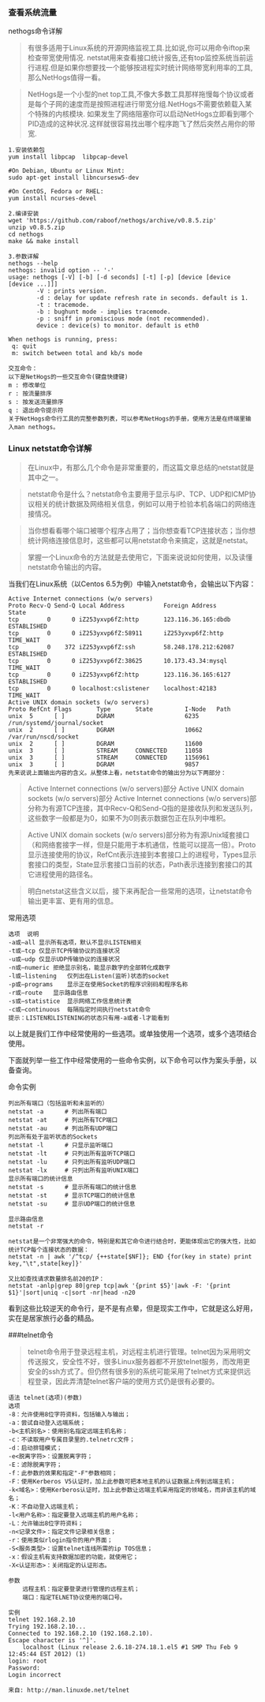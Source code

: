 ### 查看系统流量
nethogs命令详解

>有很多适用于Linux系统的开源网络监视工具.比如说,你可以用命令iftop来检查带宽使用情况. netstat用来查看接口统计报告,还有top监控系统当前运行进程.但是如果你想要找一个能够按进程实时统计网络带宽利用率的工具,那么NetHogs值得一看。

>NetHogs是一个小型的net top工具,不像大多数工具那样拖慢每个协议或者是每个子网的速度而是按照进程进行带宽分组.NetHogs不需要依赖载入某个特殊的内核模块. 如果发生了网络阻塞你可以启动NetHogs立即看到哪个PID造成的这种状况.这样就很容易找出哪个程序跑飞了然后突然占用你的带宽.

```
1.安装依赖包
yum install libpcap  libpcap-devel

#On Debian, Ubuntu or Linux Mint:
sudo apt-get install libncursesw5-dev

#On CentOS, Fedora or RHEL:
yum install ncurses-devel

2.编译安装
wget 'https://github.com/raboof/nethogs/archive/v0.8.5.zip'
unzip v0.8.5.zip
cd nethogs
make && make install

3.参数详解
nethogs --help
nethogs: invalid option -- '-'
usage: nethogs [-V] [-b] [-d seconds] [-t] [-p] [device [device [device ...]]]
		-V : prints version.
		-d : delay for update refresh rate in seconds. default is 1.
		-t : tracemode.
		-b : bughunt mode - implies tracemode.
		-p : sniff in promiscious mode (not recommended).
		device : device(s) to monitor. default is eth0

When nethogs is running, press:
 q: quit
 m: switch between total and kb/s mode
 
交互命令：
以下是NetHogs的一些交互命令(键盘快捷键)
m : 修改单位
r : 按流量排序
s : 按发送流量排序
q : 退出命令提示符
关于NetHogs命令行工具的完整参数列表，可以参考NetHogs的手册，使用方法是在终端里输入man nethogs。

```




### Linux netstat命令详解

>在Linux中，有那么几个命令是非常重要的，而这篇文章总结的netstat就是其中之一。

>netstat命令是什么？netstat命令主要用于显示与IP、TCP、UDP和ICMP协议相关的统计数据及网络相关信息，例如可以用于检验本机各端口的网络连接情况。

>当你想看看哪个端口被哪个程序占用了；当你想查看TCP连接状态；当你想统计网络连接信息时，这些都可以用netstat命令来搞定，这就是netstat。

>掌握一个Linux命令的方法就是去使用它，下面来说说如何使用，以及读懂netstat命令输出的内容。

当我们在Linux系统（以Centos 6.5为例）中输入netstat命令，会输出以下内容：

```
Active Internet connections (w/o servers)
Proto Recv-Q Send-Q Local Address           Foreign Address         State      
tcp        0      0 iZ253yxvp6fZ:http       123.116.36.165:dbdb     ESTABLISHED
tcp        0      0 iZ253yxvp6fZ:58911      iZ253yxvp6fZ:http       TIME_WAIT  
tcp        0    372 iZ253yxvp6fZ:ssh        58.248.178.212:62087    ESTABLISHED
tcp        0      0 iZ253yxvp6fZ:38625      10.173.43.34:mysql      TIME_WAIT  
tcp        0      0 iZ253yxvp6fZ:http       123.116.36.165:6127     ESTABLISHED
tcp        0      0 localhost:cslistener    localhost:42183         TIME_WAIT  
Active UNIX domain sockets (w/o servers)
Proto RefCnt Flags       Type       State         I-Node   Path
unix  5      [ ]         DGRAM                    6235     /run/systemd/journal/socket
unix  2      [ ]         DGRAM                    10662    /var/run/nscd/socket
unix  2      [ ]         DGRAM                    11600    
unix  3      [ ]         STREAM     CONNECTED     11058    
unix  3      [ ]         STREAM     CONNECTED     1156961  
unix  3      [ ]         DGRAM                    9857     
先来说说上面输出内容的含义。从整体上看，netstat命令的输出分为以下两部分：
```
>Active Internet connections (w/o servers)部分
Active UNIX domain sockets (w/o servers)部分
Active Internet connections (w/o servers)部分称为有源TCP连接，其中Recv-Q和Send-Q指的是接收队列和发送队列，这些数字一般都是为0，如果不为0则表示数据包正在队列中堆积。

>Active UNIX domain sockets (w/o servers)部分称为有源Unix域套接口（和网络套接字一样，但是只能用于本机通信，性能可以提高一倍）。Proto显示连接使用的协议，RefCnt表示连接到本套接口上的进程号，Types显示套接口的类型，State显示套接口当前的状态，Path表示连接到套接口的其它进程使用的路径名。

>明白netstat这些含义以后，接下来再配合一些常用的选项，让netstat命令输出更丰富、更有用的信息。

常用选项

```
选项	说明
-a或–all	显示所有选项，默认不显示LISTEN相关
-t或–tcp	仅显示TCP传输协议的连接状况
-u或–udp	仅显示UDP传输协议的连接状况
-n或–numeric	拒绝显示别名，能显示数字的全部转化成数字
-l或–listening	仅列出在Listen(监听)状态的socket
-p或–programs	显示正在使用Socket的程序识别码和程序名称
-r或–route	显示路由信息
-s或–statistice	显示网络工作信息统计表
-c或–continuous	每隔指定时间执行netstat命令
提示：LISTEN和LISTENING的状态只有用-a或者-l才能看到
```
以上就是我们工作中经常使用的一些选项。或单独使用一个选项，或多个选项结合使用。

下面就列举一些工作中经常使用的一些命令实例，以下命令可以作为案头手册，以备查询。

命令实例

```
列出所有端口（包括监听和未监听的）
netstat -a      # 列出所有端口
netstat -at     # 列出所有TCP端口
netstat -au     # 列出所有UDP端口
列出所有处于监听状态的Sockets
netstat -l      # 只显示监听端口
netstat -lt     # 只列出所有监听TCP端口
netstat -lu     # 只列出所有监听UDP端口
netstat -lx     # 只列出所有监听UNIX端口
显示所有端口的统计信息
netstat -s      # 显示所有端口的统计信息
netstat -st     # 显示TCP端口的统计信息
netstat -su     # 显示UDP端口的统计信息

显示路由信息
netstat -r
```

```
netstat是一个非常强大的命令，特别是和其它命令进行结合时，更能体现出它的强大性，比如统计TCP每个连接状态的数据：
netstat -n | awk '/^tcp/ {++state[$NF]}; END {for(key in state) print key,"\t",state[key]}'

又比如查找请求数量排名前20的IP：
netstat -anlp|grep 80|grep tcp|awk '{print $5}'|awk -F: '{print $1}'|sort|uniq -c|sort -nr|head -n20
```

看到这些比较逆天的命令行，是不是有点晕，但是现实工作中，它就是这么好用，实在是居家旅行必备的精品。



###telnet命令
>telnet命令用于登录远程主机，对远程主机进行管理。telnet因为采用明文传送报文，安全性不好，很多Linux服务器都不开放telnet服务，而改用更安全的ssh方式了。但仍然有很多别的系统可能采用了telnet方式来提供远程登录，因此弄清楚telnet客户端的使用方式仍是很有必要的。

```
语法 telnet(选项)(参数) 
选项 
-8：允许使用8位字符资料，包括输入与输出； 
-a：尝试自动登入远端系统； 
-b<主机别名>：使用别名指定远端主机名称； 
-c：不读取用户专属目录里的.telnetrc文件； 
-d：启动排错模式； 
-e<脱离字符>：设置脱离字符； 
-E：滤除脱离字符； 
-f：此参数的效果和指定"-F"参数相同； 
-F：使用Kerberos V5认证时，加上此参数可把本地主机的认证数据上传到远端主机； 
-k<域名>：使用Kerberos认证时，加上此参数让远端主机采用指定的领域名，而非该主机的域名； 
-K：不自动登入远端主机； 
-l<用户名称>：指定要登入远端主机的用户名称； 
-L：允许输出8位字符资料； 
-n<记录文件>：指定文件记录相关信息； 
-r：使用类似rlogin指令的用户界面； 
-S<服务类型>：设置telnet连线所需的ip TOS信息； 
-x：假设主机有支持数据加密的功能，就使用它； 
-X<认证形态>：关闭指定的认证形态。 

参数 
	远程主机：指定要登录进行管理的远程主机； 
	端口：指定TELNET协议使用的端口号。 
	
实例 
telnet 192.168.2.10 
Trying 192.168.2.10... 
Connected to 192.168.2.10 (192.168.2.10). 
Escape character is '^]'. 
	localhost (Linux release 2.6.18-274.18.1.el5 #1 SMP Thu Feb 9 12:45:44 EST 2012) (1) 
login: root 
Password: 
Login incorrect

来自: http://man.linuxde.net/telnet
```

